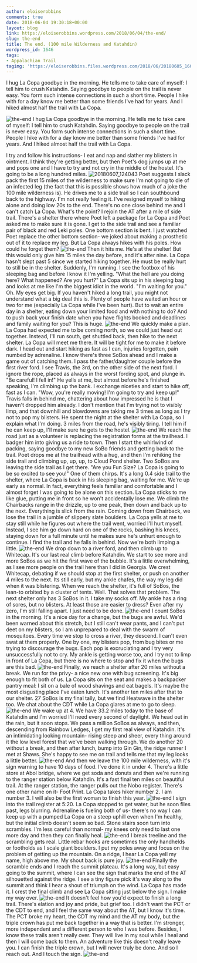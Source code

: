 ```yaml
---
author: eloiserobbins
comments: true
date: 2018-06-04 19:30:18+00:00
layout: blog
link: https://eloiserobbins.wordpress.com/2018/06/04/the-end/
slug: the-end
title: The end. (100 mile Wilderness and Katahdin)
wordpress_id: 1646
tags:
- Appalachian Trail
tagimg: 'https://eloiserobbins.files.wordpress.com/2018/06/20180605_160519.jpg'
---
```


I hug La Copa goodbye in the morning. He tells me to take care of myself: I tell him to crush Katahdin. Saying goodbye to people on the trail is never easy. You form such intense connections in such a short time. People I hike with for a day know me better than some friends I've had for years. And I hiked almost half the trail with La Copa.


![the-end](https://eloiserobbins.files.wordpress.com/2018/06/20180605_160519.jpg)
I hug La Copa goodbye in the morning. He tells me to take care of myself: I tell him to crush Katahdin. Saying goodbye to people on the trail is never easy. You form such intense connections in such a short time. People I hike with for a day know me better than some friends I've had for years. And I hiked almost half the trail with La Copa.

I try and follow his instructions- I eat and nap and slather my blisters in ointment. I think they're getting better, but then Poet's dog jumps up at me and pops one and I have to try and not cry in the middle of the hostel. It's going to be a long hundred miles.
![20180607_124043](https://eloiserobbins.files.wordpress.com/2018/06/20180607_124043.jpg?w=766)
Poet suggests I slack pack the first 15 miles of the wilderness to make sure I'm not going to die of an infected leg (the fact that this is possible shows how much of a joke the 100 mile wilderness is). He drives me to a side trail so I can southbound back to the highway. I'm not really feeling it. I've resigned myself to hiking alone and doing low 20s to the end. There's no one close behind me and I can't catch La Copa. What's the point?
I rejoin the AT after a mile of side trail. There's a shelter there where Poet left a package for La Copa and Poet asked me to make sure it is gone. I get to the side trail and see a familiar pair of black and red Leki poles. One bottom section is bent. I just watched Poet replace the other bottom section- we joked about making a prosthetic out of it to replace my leg. But La Copa always hikes with his poles. How could he forget them?
![the-end](https://eloiserobbins.files.wordpress.com/2018/06/20180608_145226.jpg)
Then it hits me. He's at the shelter! But this would only give him 15 miles the day before, and it's after nine. La Copa hasn't slept past 5 since we started hiking together. He must be really hurt to still be in the shelter. Suddenly, I'm running. I see the footbox of his sleeping bag and before I know it I'm yelling. "What the hell are you doing here? What happened? Are you hurt?" La Copa sits up in his sleeping bag and looks at me like I'm the biggest idiot in the world. "I'm waiting for you."
Oh. My eyes get big. If you haven't hiked a long trail, you might not understand what a big deal this is. Plenty of people have waited an hour or two for me (especially La Copa while I've been hurt). But to wait an entire day in a shelter, eating down your limited food and with nothing to do? And to push back your finish date when you have flights booked and deadlines and family waiting for you? This is huge.
![the-end](https://eloiserobbins.files.wordpress.com/2018/06/20180608_152053.jpg)
We quickly make a plan. La Copa had expected me to be coming north, so we could just head out together. Instead, I'll run south, get shuttled back, then hike to the next shelter. La Copa will meet me there. It will be tight for me to make it before dark. I head out and start hiking as fast as I can, injuries forgotten, pain numbed by adrenaline. I know there's three SoBos ahead and I make a game out of catching them.
I pass the father/daughter couple before the first river ford. I see Travis, the 3rd, on the other side of the next ford. I ignore the rope, placed as always in the worst fording spot, and plunge in. "Be careful! I fell in!" He yells at me, but almost before he's finished speaking, I'm climbing up the bank. I exchange niceties and start to hike off, fast as I can. "Wow, you're really moving! I'm going to try and keep up!" Travis falls in behind me, chattering about how impressed he is that I haven't dropped him already. I don't mention that I'm trying not to visibly limp, and that downhill and blowdowns are taking me 3 times as long as I try not to pop my blisters. He spent the night at the shelter with La Copa, so I explain what I'm doing. 3 miles from the road, he's visibly tiring. I tell him if he can keep up, I'll make sure he gets to the hostel.
![the-end](https://eloiserobbins.files.wordpress.com/2018/06/20180609_051501.jpg)
We reach the road just as a volunteer is replacing the registration forms at the trailhead. I badger him into giving us a ride to town. Then I start the whirlwind of packing, saying goodbye to my new SoBo friends and getting back to the trail. Poet drops me at the trailhead with a hug, and then I'm rehiking the side trail and climbing up, up, up, to Cloud Pond shelter. Two SoBos are leaving the side trail as I get there. "Are you Fun Size? La Copa is going to be so excited to see you!" One of them chirps. It's a long 0.4 side trail to the shelter, where La Copa is back in his sleeping bag, waiting for me.
We're up early as normal. In fact, everything feels familiar and comfortable and I almost forget I was going to be alone on this section. La Copa sticks to me like glue, putting me in front so he won't accidentally lose me. We climb the Chairbacks range in the drizzle, up to one peak, then down and back up to the next. Everything is slick from the rain. Coming down from Chairback, we lose the trail in a jumble of slippery slate boulders. La Copa yells at me to stay still while he figures out where the trail went, worried I'll hurt myself. Instead, I see him go down hard on one of the rocks, bashing his knees, staying down for a full minute until he makes sure he's unhurt enough to continue. I find the trail and he falls in behind. Now we're both limping a little.
![the-end](https://eloiserobbins.files.wordpress.com/2018/06/20180609_065420.jpg)
We drop down to a river ford, and then climb up to Whitecap. It's our last real climb before Katahdin. We start to see more and more SoBos as we hit the first wave of the bubble. It's a little overwhelming, as I see more people on the trail here than I did in Georgia. We crest Whitecap, debating if we should stop at the first shelter, or push on another 4 miles to the next. Its still early, but my ankle chafes, the way my leg did when it was blistering. When we reach the shelter, it's full of SoBos, the lean-to orbited by a cluster of tents. Well. That solves that problem. The next shelter only has 3 SoBos in it. I take my socks off. My ankle has a ring of sores, but no blisters. At least those are easier to dress? Even after my zero, I'm still falling apart. I just need to be done.
![the-end](https://eloiserobbins.files.wordpress.com/2018/06/20180609_085325.jpg)
I count SoBos in the morning. It's a nice day for a change, but the bugs are awful. We'd been warned about this stretch, but I still can't wear pants, and I can't put deet on my blisters, so I am unprepared to deal with the swarm of mosquitoes. Every time we stop to cross a river, they descend. I can't even swat at them properly. One by one, my blisters pop, from bug bites or me trying to discourage the bugs. Each pop is excruciating and I try very unsuccessfully not to cry. My ankle is getting worse too, and I try not to limp in front of La Copa, but there is no where to stop and fix it when the bugs are this bad.
![the-end](https://eloiserobbins.files.wordpress.com/2018/06/20180609_065423.jpg)
Finally, we reach a shelter after 20 miles without a break. We run for the privy- a nice new one with bug screening. It's big enough to fit both of us. La Copa sits on the seat and makes a backpacker pantry meal: I sit on a bale of wood shavings and eat bagels. It's maybe the most disgusting place I've eaten lunch. It's another ten miles after that to our shelter. 27 SoBos is my final tally, but we find Heatwave in the shelter too. We chat about the CDT while La Copa glares at me to go to sleep.
![the-end](https://eloiserobbins.files.wordpress.com/2018/06/20180609_085319.jpg)
We wake up at 4. We have 33.2 miles today to the base of Katahdin and I'm worried I'll need every second of daylight. We head out in the rain, but it soon stops. We pass a million SoBos as always, and then, descending from Rainbow Ledges, I get my first real view of Katahdin. It's an intimidating looking mountain- rising steep and sheer, every thing around it the low level forest that we've been walking through. We do another 20 without a break, and then after lunch, bump into Gin Gin, the ridge runner I met at Shaws. She's happy to see me on trail and tells me that my leg looks a little better.
![the-end](https://eloiserobbins.files.wordpress.com/2018/06/20180609_071655.jpg)
And then we leave the 100 mile wilderness, with it's sign warning to have 10 days of food. I've done it in under 4. There's a little store at Abol bridge, where we get soda and donuts and then we're running to the ranger station below Katahdin. It's a fast final ten miles on beautiful trail. At the ranger station, the ranger pulls out the Nobo register. There's one other name on it- Foot Print. La Copa takes hiker number 2. I am number 3. I will also be the first woman to finish this year.
![the-end](https://eloiserobbins.files.wordpress.com/2018/06/20180609_084842.jpg)
I sign into the trail register at 5:20. La Copa stopped to get water, but he soon flies past, legs blurring. Adrenaline is fueling both of us- there's no way I can keep up with a pumped La Copa on a steep uphill even when I'm healthy, but the initial climb doesn't seem so bad. Stone stairs soon turn into scrambles. I'm less careful than normal- my knees only need to last one more day and then they can finally heal.
![the-end](https://eloiserobbins.files.wordpress.com/2018/06/20180609_083712.jpg)
I break treeline and the scrambling gets real. Little rebar hooks are sometimes the only handhelds or footholds as I scale giant boulders. I put my poles away and focus on the problem of getting up the mountain. On a ridge, I hear La Copa yell my name, high above me. My shout back is pure joy.
![the-end](https://eloiserobbins.files.wordpress.com/2018/06/20180609_083949.jpg)
Finally the scramble ends and I reach the summit plateau. It's a long way, but easy going to the summit, where I can see the sign that marks the end of the AT silhouetted against the ridge. I see a tiny figure pick it's way along to the summit and think I hear a shout of triumph on the wind. La Copa has made it. I crest the final climb and see La Copa sitting just below the sign. I make my way over.
![the-end](https://eloiserobbins.files.wordpress.com/2018/06/20180609_083815.jpg)
It doesn't feel how you'd expect to finish a long trail. There's elation and joy and pride, but grief too. I didn't want the PCT or the CDT to end, and I feel the same way about the AT, but I know it's time. The PCT broke my heart, the CDT my mind and the AT my body, but the triple crown has put me back together in a way that is better. I'm stronger, more independent and a different person to who I was before. Besides, I know these trails aren't really over. They will live in my soul while I heal and then I will come back to them. An adventure like this doesn't really leave you. I can finish the triple crown, but I will never truly be done. And so I reach out. And I touch the sign.
![the-end](https://eloiserobbins.files.wordpress.com/2018/06/20180609_084629.jpg)
